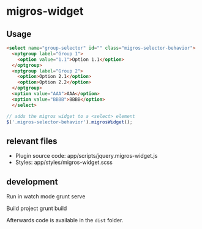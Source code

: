 # migros-widget

## Usage
```html
<select name="group-selector" id="" class="migros-selector-behavior">
  <optgroup label="Group 1">
    <option value="1.1">Option 1.1</option>
  </optgroup> 
  <optgroup label="Group 2">
    <option>Option 2.1</option>
    <option>Option 2.2</option>
  </optgroup>
  <option value="AAA">AAA</option>
  <option value="BBBB">BBBB</option>
  </select>
```

```javascript
// adds the migros widget to a <select> element
$('.migros-selector-behavior').migrosWidget();
```

## relevant files
* Plugin source code: app/scripts/jquery.migros-widget.js
* Styles: app/styles/migros-widget.scss

## development

Run in watch mode
    grunt serve
    
Build project
    grunt build
    
Afterwards code is available in the `dist` folder.